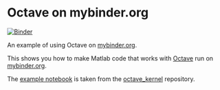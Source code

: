 # Octave on mybinder.org

[![Binder](https://mybinder.org/badge.svg)](https://mybinder.org/v2/gh/acpennlab/octave-binder/master?filepath=statistics-resampling.ipynb)

An example of using Octave on [mybinder.org](https://mybinder.org/).

This shows you how to make Matlab code that works with [Octave](https://www.gnu.org/software/octave/) run on [mybinder.org](https://mybinder.org/).

The [example notebook](index.ipynb) is taken from the [octave_kernel](https://github.com/Calysto/octave_kernel) repository.

